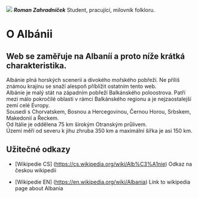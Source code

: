 ![](/img/profile_picture.jpg)  **_Roman Zahradníček_** Student, pracující, milovník folkloru.

# O Albánii

## Web se zaměřuje na Albaníí a proto níže krátká charakteristika.

Albánie plná horských scenerií a divokého mořského pobřeží. Ne příliš známou krajinu se snaží alespoň příblížit ostatním tento web.  
Albánie je malý stát na západním pobřeží Balkánského poloostrova. Patří mezi málo pokročilé oblasti v rámci Balkánského regionu a je nejzaostalejší zemí celé Evropy.  
Sousedí s Chorvatskem, Bosnou a Hercegovinou, Černou Horou, Srbskem, Makedonií a Řeckem.  
Od Itálie je oddělena 75 km širokým Otranským průlivem.  
Území měří od severu k jihu zhruba 350 km a maximální šířka je asi 150 km.

## Užitečné odkazy

* [Wikipedie CS]
(https://cs.wikipedia.org/wiki/Alb%C3%A1nie) Odkaz na českou wikipedii

* [Wikipedie EN]
(https://en.wikipedia.org/wiki/Albania) Link to wikipedia page about Albania